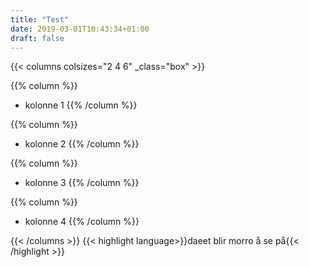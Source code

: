 ```yaml
---
title: "Test"
date: 2019-03-01T10:43:34+01:00
draft: false
---
```



{{< columns colsizes="2 4 6" _class="box" >}}


{{% column %}}
- kolonne 1
{{% /column %}}

{{% column %}}

- kolonne 2
{{% /column %}}

{{% column %}}

- kolonne 3
{{% /column %}}

{{% column %}}
- kolonne 4
{{% /column %}}


{{< /columns >}}
{{< highlight language>}}daeet blir morro å se på{{< /highlight >}}




